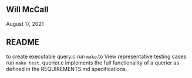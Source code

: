 ## Will McCall 
August 17, 2021
## README 

to create executable query.c run `make`.to View representative testing cases run `make test`. querier.c implements the full functionality of a querier as defined in the REQUIREMENTS.md specifications.
